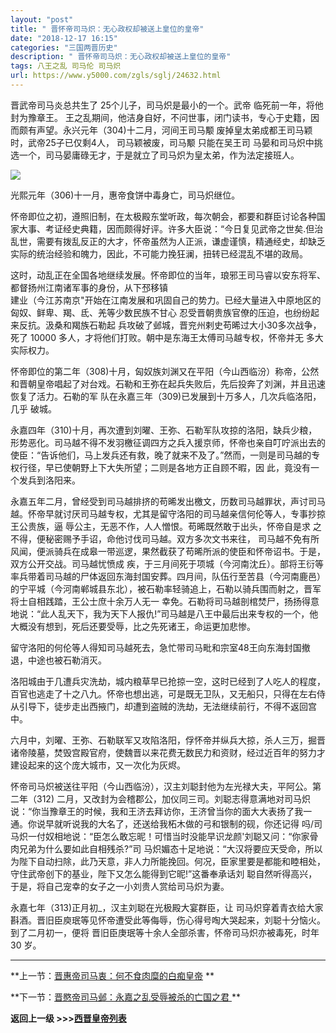 ```yaml
---
layout: "post"
title: " 晋怀帝司马炽：无心政权却被送上皇位的皇帝"
date: "2018-12-17 16:15"
categories: "三国两晋历史"
description: " 晋怀帝司马炽：无心政权却被送上皇位的皇帝"
tags: 八王之乱 司马伦 司马炽
url: https://www.y5000.com/zgls/sglj/24632.html
---
```






晋武帝司马炎总共生了 25个儿子，司马炽是最小的一个。武帝 临死前一年，将他封为豫章王。
王之乱期间，他洁身自好，不问世事，闭门读书，专心于史籍，因而颇有声望。永兴元年（304)十二月，河间王司马颙
废掉皇太弟成都王司马颖时，武帝25子已仅剩4人， 司马颖被废，司马颙 只能在吴王司
马晏和司马炽中挑选一个，司马晏庸碌无才，于是就立了司马炽为皇太弟，作为法定接班人。

![](https://img.y5000.com/uploads/allimg/170803/12-1FP314134G40.jpg)

光熙元年（306)十一月，惠帝食饼中毒身亡，司马炽继位。

怀帝即位之初，遵照旧制，在太极殿东堂听政，每次朝会，都要和群臣讨论各种国家大事、考证经史典籍，因而颇得好评。许多大臣说：“今日复见武帝之世矣.但治乱世，需要有拨乱反正的大才，怀帝虽然为人正派，谦虚谨慎，精通经史，却缺乏实际的统治经验和魄力，因此，不可能力挽狂澜，扭转已经混乱不堪的政局。

这时，动乱正在全国各地继续发展。怀帝即位的当年，琅邪王司马睿以安东将军、都督扬州江南诸军事的身份，从下邳移镇  
建业（今江苏南京"开始在江南发展和巩固自己的势力。已经大量进入中原地区的匈奴、鲜卑、羯、氐、羌等少数民族不甘心
忍受晋朝贵族官僚的压迫，也纷纷起来反抗。汲桑和羯族石勒起 兵攻破了邺城，晋兖州剌史苟晞过大小30多次战争，死了 10000
多人，才将他们打败。朝中是东海王太傅司马越专权，怀帝并无 多大实际权力。

怀帝即位的第二年（308)十月，匈奴族刘渊又在平阳（今山西临汾）称帝，公然和晋朝皇帝唱起了对台戏。石勒和王弥在起兵失败后，先后投奔了刘渊，并且迅速恢复了活力。石勒的军
队在永嘉三年（309)已发展到十万多人，几次兵临洛阳，几乎 破城。

永嘉四年（310)十月，再次遭到刘曜、王弥、石勒军队攻掠的洛阳，缺兵少粮，形势恶化。司马越不得不发羽檄征调四方之兵入援京师，怀帝也亲自叮咛派出去的使臣：“告诉他们，马上发兵还有救，晚了就来不及了。”然而，一则是司马越的专权行径，早已使朝野上下大失所望；二则是各地方正自顾不暇，因
此，竟没有一个发兵到洛阳来。

永嘉五年二月，曾经受到司马越排挤的苟晞发出檄文，历数司马越罪状，声讨司马越。怀帝早就讨厌司马越专权，尤其是留守洛阳的司马越亲信何伦等人，专事抄掠王公贵族，逼
辱公主，无恶不作，人人憎恨。苟晞既然敢于出头，怀帝自是求 之不得，便秘密赐予手诏，命他讨伐司马越。双方多次文书来往，
司马越不免有所风闻，便派骑兵在成皋一带巡逻，果然截获了苟晞所派的使臣和怀帝诏书。于是，双方公开交战。司马越忧愤成
疾，于三月间死于项城（今河南沈丘）。部将王衍等率兵带着司马越的尸体返回东海封国安葬。四月间，队伍行至苦县（今河南鹿邑）的宁平城（今河南郸城县东北），被石勒率轻骑追上，石勒以骑兵围而射之，晋军将士自相践踏，王公士庶十余万人无一
幸免。石勒将司马越剖棺焚尸，扬扬得意地说：“此人乱天下，我为天下人报仇!”司马越是八王中最后出来专权的一个，他大概没有想到，死后还要受辱，比之先死诸王，命运更加悲惨。

留守洛阳的何伦等人得知司马越死去，急忙带司马毗和宗室48王向东海封国撤退，中途也被石勒消灭。

洛阳城由于几遭兵灾洗劫，城内粮草早已抢掠一空，这时已经到了人吃人的程度，百官也逃走了十之八九。怀帝也想出逃，可是既无卫队，又无船只，只得在左右侍从引导下，徒步走出西掖门，却遭到盗贼的洗劫，无法继续前行，不得不返回宫中。

六月中，刘曜、王弥、石勒联军又攻陷洛阳，俘怀帝并纵兵大掠，杀人三万，掘晋诸帝陵墓，焚毁宫殿官府，使魏晋以来花费无数民力和资财，经过近百年的努力才建设起来的这个庞大城市，又一次化为灰烬。

怀帝司马炽被送往平阳（今山西临汾），汉主刘聪封他为左光禄大夫，平阿公。第二年（312)
二月，又改封为会稽郡公，加仪同三司。刘聪志得意满地对司马炽说：“你当豫章王的时候，我和王济去拜访你，王济曾当你的面大大表扬了我一通。你说早就听说我的大名了，还送给我柘木做的弓和银制的砚，你还记得
吗/司马炽一付奴相地说：“臣怎么敢忘昵！可惜当时没能早识龙颜'刘聪又问：“你家骨肉兄弟为什么要如此自相残杀?”司
马炽媚态十足地说：“大汉将要应天受命，所以为陛下自动扫除，此乃天意，非人力所能挽回。何况，臣家里要是都能和睦相处，守住武帝创下的基业，陛下又怎么能得到它昵!”这番奉承话刘
聪自然听得高兴，于是，将自己宠幸的女子之一小刘贵人赏给司马炽为妻。

永嘉七年（313)正月初_，汉主刘聪在光极殿大宴群臣，让
司马炽穿着青衣给大家斟酒。晋旧臣庾珉等见怀帝遭受此等侮辱，伤心得号啕大哭起来，刘聪十分恼火。到了二月初一，便将
晋旧臣庚珉等十余人全部杀害，怀帝司马炽亦被毒死，时年30 岁。

* * *

**上一节：[晋惠帝司马衷：何不食肉糜的白痴皇帝](https://www.y5000.com/zgls/sglj/24630.html) **

**下一节：[晋愍帝司马邺：永嘉之乱受辱被杀的亡国之君 ](https://www.y5000.com/zgls/sglj/24634.html) **

**返回上一级 >>>[西晋皇帝列表](https://www.y5000.com/zgls/sglj/24785.html)**

